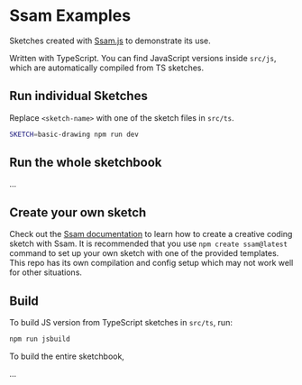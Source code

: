 # Ssam Examples

Sketches created with [Ssam.js](https://github.com/cdaein/ssam) to demonstrate its use.

Written with TypeScript. You can find JavaScript versions inside `src/js`, which are automatically compiled from TS sketches.

## Run individual Sketches

Replace `<sketch-name>` with one of the sketch files in `src/ts`.

```sh
SKETCH=basic-drawing npm run dev
```

## Run the whole sketchbook

...

## Create your own sketch

Check out the [Ssam documentation](https://github.com/cdaein/ssam/wiki) to learn how to create a creative coding sketch with Ssam. It is recommended that you use `npm create ssam@latest` command to set up your own sketch with one of the provided templates. This repo has its own compilation and config setup which may not work well for other situations.

## Build

To build JS version from TypeScript sketches in `src/ts`, run:

```sh
npm run jsbuild
```

To build the entire sketchbook,

...
